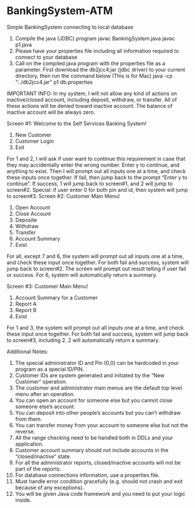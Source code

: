 # BankingSystem-ATM
Simple BankingSystem connecting to local database

1. Compile the java (JDBC) program
 javac BankingSystem.java
 javac p1.java
2. Please have your properties file including all information required to connect to your database
3. Call on the compiled java program with the properties file as a parameter.  First download the db2jcc4.jar (jdbc driver) to your current directory, then run the command below (This is for Mac)
    java -cp ":./db2jcc4.jar" p1 db.properties
  
    
IMPORTANT INFO: In my system, I will not allow any kind of actions on inactive/closed account, including deposit, withdraw, or transfer. All of these actions will be denied toward inactive account. The balance of inactive account will be always zero.

Screen #1: 
Welcome to the Self Services Banking System!
1. New Customer
2. Customer Login
3. Exit

For 1 and 2, I will ask if user want to continue this requirement in case that they may accidentally enter the wrong number. Enter y to continue, and anything to exist. Then I will prompt out all inputs one at a time, and check these inputs once together. If fail, then jump back to the prompt “Enter y to continue”. If success, 1 will jump back to screen#1, and 2 will jump to screen#2. Special: if user enter 0 for both pin and id, then system will jump to screen#3. 
Screen #2:
Customer Main Menu!
1. Open Account
2. Close Account
3. Deposite
4. Withdraw
5. Transfer
6. Account Summary
7. Exist

For all, except 7 and 6, the system will prompt out all inputs one at a time, and check these input once together. For both fail and success, system will jump back to screen#2. The screen will prompt out result telling if user fail or success. For 6, system will automatically return a summary.

Screen #3:
Customer Main Menu!
1. Account Summary for a Customer
2. Report A
3. Report B
4. Exist

For 1 and 3, the system will prompt out all inputs one at a time, and check these input once together. For both fail and success, system will jump back to screen#3, including 2. 2 will automatically return a summary. 


Additional Notes:
1. The special administrator ID and Pin (0,0) can be hardcoded in your program as a special ID/PIN.
2. Customer IDs are system generated and initiated by the “New Customer“ operation.
3. The customer and administrator main menus are the default top level menu after an operation.
4. You can open an account for someone else but you cannot close someone else’s account.
5. You can deposit into other people’s accounts but you can’t withdraw from them.
6. You can transfer money from your account to someone else but not the reverse.
7. All the range checking need to be handled both in DDLs and your application.
8. Customer account summary should not include accounts in the “closed/inactive” state.
9. For all the administrator reports, closed/inactive accounts will not be part of the reports.
10. For database connections information, use a properties file.
11. Must handle error condition gracefully (e.g. should not crash and exit because of any exceptions).
12. You will be given Java code framework and you need to put your logic inside.
    
    

